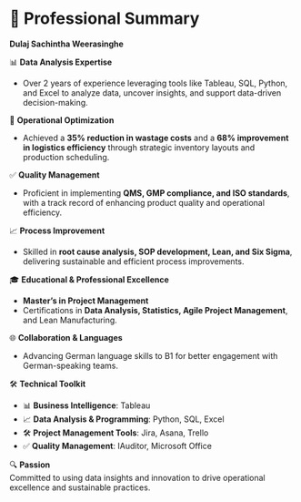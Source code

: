 # 🌟 Professional Summary  
**Dulaj Sachintha Weerasinghe**  

📊 **Data Analysis Expertise**  
- Over 2 years of experience leveraging tools like Tableau, SQL, Python, and Excel to analyze data, uncover insights, and support data-driven decision-making.  

🚀 **Operational Optimization**  
- Achieved a **35% reduction in wastage costs** and a **68% improvement in logistics efficiency** through strategic inventory layouts and production scheduling.  

✅ **Quality Management**  
- Proficient in implementing **QMS, GMP compliance, and ISO standards**, with a track record of enhancing product quality and operational efficiency.  

📈 **Process Improvement**  
- Skilled in **root cause analysis, SOP development, Lean, and Six Sigma**, delivering sustainable and efficient process improvements.  

🎓 **Educational & Professional Excellence**  
- **Master’s in Project Management**  
- Certifications in **Data Analysis, Statistics, Agile Project Management**, and Lean Manufacturing.  

🌐 **Collaboration & Languages**  
- Advancing German language skills to B1 for better engagement with German-speaking teams.  

🛠️ **Technical Toolkit**  
- 📊 **Business Intelligence**: Tableau  
- 📈 **Data Analysis & Programming**: Python, SQL, Excel  
- 🛠️ **Project Management Tools**: Jira, Asana, Trello  
- ✅ **Quality Management**: IAuditor, Microsoft Office  

🔍 **Passion**  
Committed to using data insights and innovation to drive operational excellence and sustainable practices.

